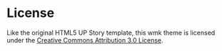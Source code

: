 # License

Like the original HTML5 UP Story template, this wmk theme is licensed under the [Creative Commons Attribution 3.0 License](https://creativecommons.org/licenses/by/3.0/).
